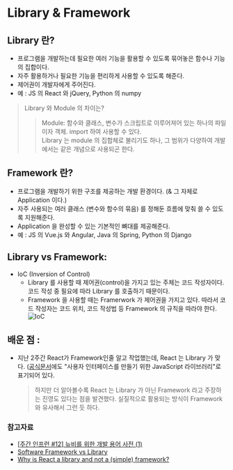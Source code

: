 # Library & Framework

## Library 란? 
- 프로그램을 개발하는데 필요한 여러 기능을 활용할 수 있도록 묶어놓은 함수나 기능의 집합이다.
- 자주 활용하거나 필요한 기능을 편리하게 사용할 수 있도록 해준다. 
- 제어권이 개발자에게 주어진다.
- 예 : JS 의 React 와 jQuery, Python 의 numpy

> Library 와 Module 의 차이는?
>	> Module: 함수와 클래스, 변수가 스크립트로 이루어져어 있는 하나의 파일이자 객체. import 하여 사용할 수 있다. <br>
>	> Library 는 module 의 집합체로 불리기도 하나, 그 범위가 다양하여 개발에서는 같은 개념으로 사용되곤 한다.

## Framework 란?
- 프로그램을 개발하기 위한 구조를 제공하는 개발 환경이다. (& 그 자체로 Application 이다.)
- 자주 사용되는 여러 클래스 (변수와 함수의 묶음) 를 정해둔 흐름에 맞춰 쓸 수 있도록 지원해준다. 
- Application 을 완성할 수 있는 기본적인 뼈대를 제공해준다. 
- 예 : JS 의 Vue.js 와 Angular, Java 의 Spring, Python 의 Django

## Library vs Framework:
- IoC (Inversion of Control)
	- Library 를 사용할 때 제어권(control)을 가지고 있는 주체는 코드 작성자이다. 코드 작성 중 필요에 따라 Library 를 호출하기 때문이다. 
	- Framework 을 사용할 때는 Framerwork 가 제어권을 가지고 있다. 따라서 코드 작성자는 코드 위치, 코드 작성법 등 Framework 의 규칙을 따라야 한다. 
![IoC](https://media.geeksforgeeks.org/wp-content/uploads/framework-vs-library.png)

## 배운 점 :
- 지난 2주간 React가 Framework인줄 알고 작업했는데, React 는 Library 가 맞다. ([공식문서](https://ko.reactjs.org/)에도 "사용자 인터페이스를 만들기 위한 JavaScript 라이브러리"로 표기되어 있다.
	> 하지만 더 알아볼수록 React 는 Library 가 아닌 Framework 라고 주장하는 진영도 있다는 점을 발견했다. 실질적으로 활용되는 방식이 Framework 와 유사해서 그런 듯 하다. 

### 참고자료
- [[주간 인프런 #12] 뉴비를 위한 개발 용어 사전 (1)](https://www.inflearn.com/pages/weekly-inflearn-12)
- [Software Framework vs Library](https://www.geeksforgeeks.org/software-framework-vs-library/)
- [Why is React a library and not a (simple) framework?](https://dev.to/renannobile/why-is-react-a-library-and-not-a-simple-framework-1mle)
